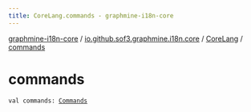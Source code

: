 ```yaml
---
title: CoreLang.commands - graphmine-i18n-core
---
```


[graphmine-i18n-core](../../index.html) / [io.github.sof3.graphmine.i18n.core](../index.html) / [CoreLang](index.html) / [commands](./commands.html)

# commands

`val commands: `[`Commands`](-commands/index.html)
